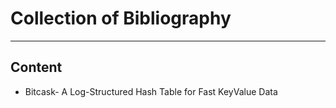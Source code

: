 # Collection of Bibliography</center> #
----------
## Content ##
- Bitcask- A Log-Structured Hash Table for Fast KeyValue Data
